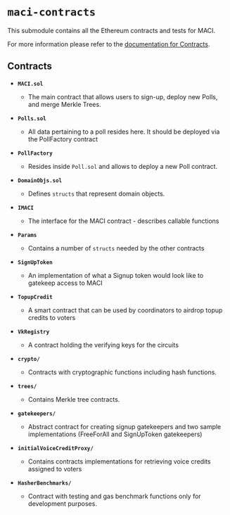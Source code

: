 # `maci-contracts`

This submodule contains all the Ethereum contracts and tests for MACI. 

For more information please refer to the [documentation for Contracts](http://privacy-scaling-explorations.github.io/maci/contracts.html).

## Contracts

* **`MACI.sol`**
    - The main contract that allows users to sign-up, deploy new Polls, and merge Merkle Trees. 

* **`Polls.sol`**
    - All data pertaining to a poll resides here. It should be deployed via the PollFactory contract

* **`PollFactory`**
    - Resides inside `Poll.sol` and allows to deploy a new Poll contract.

* **`DomainObjs.sol`**
    - Defines `structs` that represent domain objects.

* **`IMACI`**
    - The interface for the MACI contract - describes callable functions

* **`Params`**
    - Contains a number of `structs` needed by the other contracts

* **`SignUpToken`**
    - An implementation of what a Signup token would look like to gatekeep access to MACI

* **`TopupCredit`**
    - A smart contract that can be used by coordinators to airdrop topup credits to voters

* **`VkRegistry`**
    - A contract holding the verifying keys for the circuits

* **`crypto/`**
    - Contracts with cryptographic functions including hash functions.

* **`trees/`**
    - Contains Merkle tree contracts.

* **`gatekeepers/`**
    - Abstract contract for creating signup gatekeepers and two sample implementations (FreeForAll and SignUpToken gatekeepers)

* **`initialVoiceCreditProxy/`**
    - Contains contracts implementations for retrieving voice credits assigned to voters

* **`HasherBenchmarks/`**
    - Contract with testing and gas benchmark functions only for development purposes.
